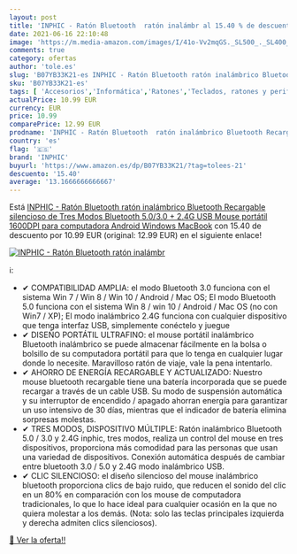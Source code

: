 ```yaml
---
layout: post
title: 'INPHIC - Ratón Bluetooth  ratón inalámbr al 15.40 % de descuento'
date: 2021-06-16 22:10:48
image: 'https://m.media-amazon.com/images/I/41o-Vv2mqGS._SL500_._SL400_.jpg'
comments: true
category: ofertas
author: 'tole.es'
slug: 'B07YB33K21-es INPHIC - Ratón Bluetooth ratón inalámbrico Bluetooth...'
sku: 'B07YB33K21-es'
tags: [ 'Accesorios','Informática','Ratones','Teclados, ratones y periféricos de entrada','android','inphic', ]
actualPrice: 10.99 EUR
currency: EUR
price: 10.99
comparePrice: 12.99 EUR
prodname: 'INPHIC - Ratón Bluetooth  ratón inalámbrico Bluetooth Recargable silencioso de Tres Modos  Bluetooth 5.0/3.0 + 2.4G USB   Mouse portátil 1600DPI para computadora  Android  Windows MacBook'
country: 'es'
flag: '🇪🇸'
brand: 'INPHIC'
buyurl: 'https://www.amazon.es/dp/B07YB33K21/?tag=tolees-21'
descuento: '15.40'
average: '13.1666666666667'
---
```


Está [INPHIC - Ratón Bluetooth  ratón inalámbrico Bluetooth Recargable silencioso de Tres Modos  Bluetooth 5.0/3.0 + 2.4G USB   Mouse portátil 1600DPI para computadora  Android  Windows MacBook](https://www.amazon.es/dp/B07YB33K21/?tag=tolees-21) con 15.40 de descuento por 10.99 EUR (original: 12.99 EUR) en el siguiente enlace!

[![INPHIC - Ratón Bluetooth  ratón inalámbr](https://m.media-amazon.com/images/I/41o-Vv2mqGS._SL500_._SL400_.jpg)](https://www.amazon.es/dp/B07YB33K21/?tag=tolees-21)

ℹ️:

- ✔ COMPATIBILIDAD AMPLIA: el modo Bluetooth 3.0 funciona con el sistema Win 7 / Win 8 / Win 10 / Android / Mac OS; El modo Bluetooth 5.0 funciona con el sistema Win 8 / win 10 / Android / Mac OS (no con Win7 / XP); El modo inalámbrico 2.4G funciona con cualquier dispositivo que tenga interfaz USB, simplemente conéctelo y juegue
- ✔ DISEÑO PORTÁTIL ULTRAFINO: el mouse portátil inalámbrico Bluetooth inalámbrico se puede almacenar fácilmente en la bolsa o bolsillo de su computadora portátil para que lo tenga en cualquier lugar donde lo necesite. Maravilloso ratón de viaje, vale la pena intentarlo.
- ✔ AHORRO DE ENERGÍA RECARGABLE Y ACTUALIZADO: Nuestro mouse bluetooth recargable tiene una batería incorporada que se puede recargar a través de un cable USB. Su modo de suspensión automática y su interruptor de encendido / apagado ahorran energía para garantizar un uso intensivo de 30 días, mientras que el indicador de batería elimina sorpresas molestas.
- ✔ TRES MODOS, DISPOSITIVO MÚLTIPLE: Ratón inalámbrico Bluetooth 5.0 / 3.0 y 2.4G inphic, tres modos, realiza un control del mouse en tres dispositivos, proporciona más comodidad para las personas que usan una variedad de dispositivos. Conexión automática después de cambiar entre bluetooth 3.0 / 5.0 y 2.4G modo inalámbrico USB.
- ✔ CLIC SILENCIOSO: el diseño silencioso del mouse inalámbrico bluetooth proporciona clics de bajo ruido, que reducen el sonido del clic en un 80% en comparación con los mouse de computadora tradicionales, lo que lo hace ideal para cualquier ocasión en la que no quiera molestar a los demás. (Nota: solo las teclas principales izquierda y derecha admiten clics silenciosos).

[🛒 Ver la oferta!!](https://www.amazon.es/dp/B07YB33K21/?tag=tolees-21)
